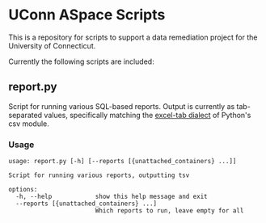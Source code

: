# UConn ASpace Scripts

This is a repository for scripts to support a data remediation project for the University of Connecticut.

Currently the following scripts are included:

## report.py

Script for running various SQL-based reports. Output is currently as tab-separated values, specifically matching the [excel-tab dialect](https://docs.python.org/3/library/csv.html#csv.excel_tab) of Python's csv module.

### Usage

```
usage: report.py [-h] [--reports [{unattached_containers} ...]]

Script for running various reports, outputting tsv

options:
  -h, --help            show this help message and exit
  --reports [{unattached_containers} ...]
                        Which reports to run, leave empty for all
```

